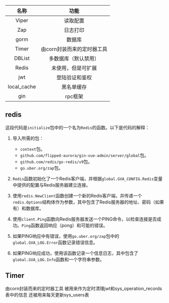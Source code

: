|名称|功能|
|:-:|:-:|
|Viper|读取配置|
|Zap|日志打印|
|gorm|数据库|
|Timer|由corn封装而来的定时器工具|
|DBList|多数据库（默认禁用）|
|Redis|未使用，但是可扩展|
|jwt|登陆验证和鉴权|
|local_cache|黑名单缓存|
|gin|rpc框架|
## redis
这段代码是`initialize`包中的一个名为`Redis`的函数。以下是代码的解释：

1. 导入所需的包：
    
    - `context`包。
    - `github.com/flipped-aurora/gin-vue-admin/server/global`包。
    - `github.com/redis/go-redis/v9`包。
    - `go.uber.org/zap`包。
2. `Redis`函数初始化了一个Redis客户端，并根据`global.GVA_CONFIG.Redis`变量中提供的配置与Redis服务器建立连接。
    
3. 使用`redis.NewClient`函数创建一个新的Redis客户端，并传递一个`redis.Options`结构体作为参数，其中包含了Redis服务器的地址、密码（如果有）和数据库。
    
4. 使用`client.Ping`函数向Redis服务器发送一个PING命令，以检查连接是否成功。`Ping`函数返回响应（pong）和可能的错误。
    
5. 如果PING响应中有错误，使用`go.uber.org/zap`包中的`global.GVA_LOG.Error`函数记录错误信息。
    
6. 如果PING响应成功，使用该函数记录一个信息日志，其中包含了`global.GVA_LOG.Info`函数和一个字符串参数。
## Timer
由corn封装而来的定时器工具
被用来作为定时清理jwt和sys_operation_records表中的信息
还被用来每天更新sys_users表